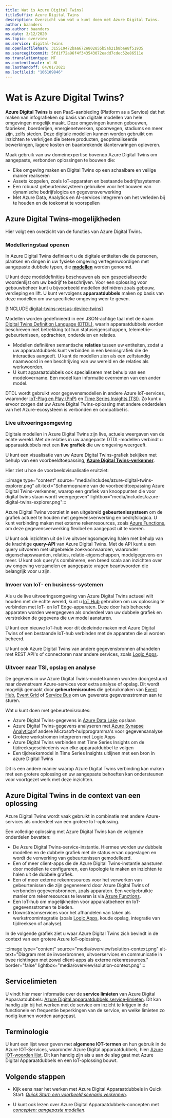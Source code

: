 ```yaml
---
title: Wat is Azure Digital Twins?
titleSuffix: Azure Digital Twins
description: Overzicht van wat u kunt doen met Azure Digital Twins.
author: baanders
ms.author: baanders
ms.date: 3/12/2020
ms.topic: overview
ms.service: digital-twins
ms.openlocfilehash: 315519472baa672e802855b5ab21b8bae8f51935
ms.sourcegitcommit: 5fd1f72a96f4f343543072eadd7cdec52e86511e
ms.translationtype: MT
ms.contentlocale: nl-NL
ms.lasthandoff: 04/01/2021
ms.locfileid: "106109846"
---
```

# <a name="what-is-azure-digital-twins"></a>Wat is Azure Digital Twins?

**Azure Digital Twins** is een PaaS-aanbieding (Platform as a Service) dat het maken van infografieken op basis van digitale modellen van hele omgevingen mogelijk maakt. Deze omgevingen kunnen gebouwen, fabrieken, boerderijen, energienetwerken, spoorwegen, stadiums en meer zijn, zelfs steden. Deze digitale modellen kunnen worden gebruikt om inzichten te verkrijgen die betere producten, geoptimaliseerde bewerkingen, lagere kosten en baanbrekende klantervaringen opleveren.

Maak gebruik van uw domeinexpertise bovenop Azure Digital Twins om aangepaste, verbonden oplossingen te bouwen die:
* Elke omgeving maken en Digital Twins op een schaalbare en veilige manier realiseren
* Assets koppelen, zoals IoT-apparaten en bestaande bedrijfssystemen
* Een robuust gebeurtenissysteem gebruiken voor het bouwen van dynamische bedrijfslogica en gegevensverwerking
* Met Azure Data, Analytics en AI-services integreren om het verleden bij te houden en de toekomst te voorspellen

## <a name="azure-digital-twins-capabilities"></a>Azure Digital Twins-mogelijkheden

Hier volgt een overzicht van de functies van Azure Digital Twins.

### <a name="open-modeling-language"></a>Modelleringstaal openen

In Azure Digital Twins definieert u de digitale entiteiten die de personen, plaatsen en dingen in uw fysieke omgeving vertegenwoordigen met aangepaste dubbele typen, die [**modellen**](concepts-models.md) worden genoemd. 

U kunt deze modeldefinities beschouwen als een gespecialiseerde woordenlijst om uw bedrijf te beschrijven. Voor een oplossing voor gebouwbeheer kunt u bijvoorbeeld modellen definiëren zoals gebouw, verdieping en lift. U kunt vervolgens **apparaatdubbels** maken op basis van deze modellen om uw specifieke omgeving weer te geven.

[!INCLUDE [digital-twins-versus-device-twins](../../includes/digital-twins-versus-device-twins.md)]

Modellen worden gedefinieerd in een JSON-achtige taal met de naam [Digital Twins Definition Language (DTDL)](https://github.com/Azure/opendigitaltwins-dtdl/blob/master/DTDL/v2/dtdlv2.md), waarin apparaatdubbels worden beschreven met betrekking tot hun statuseigenschappen, telemetrie-gebeurtenissen, opdrachten, onderdelen en relaties.
* Modellen definiëren semantische **relaties** tussen uw entiteiten, zodat u uw apparaatdubbels kunt verbinden in een kennisgrafiek die de interacties aangeeft. U kunt de modellen zien als een zelfstandig naamwoord in een beschrijving van uw wereld en de relaties als werkwoorden.
* U kunt apparaatdubbels ook specialiseren met behulp van een modelovername. Een model kan informatie overnemen van een ander model.

DTDL wordt gebruikt voor gegevensmodellen in andere Azure IoT-services, waaronder [IoT-Plug en Play (PnP)](../iot-pnp/overview-iot-plug-and-play.md) en [Time Series Insights (TSI)](../time-series-insights/overview-what-is-tsi.md). Zo kunt u ervoor zorgen dat uw Azure Digital Twins-oplossing met andere onderdelen van het Azure-ecosysteem is verbonden en compatibel is.

### <a name="live-execution-environment"></a>Live uitvoeringsomgeving

Digitale modellen in Azure Digital Twins zijn live, actuele weergaven van de echte wereld. Met de relaties in uw aangepaste DTDL-modellen verbindt u apparaatdubbels met een **live grafiek** die uw omgeving weergeeft.

U kunt een visualisatie van uw Azure Digital Twins-grafiek bekijken met behulp van een voorbeeldtoepassing, [**Azure Digital Twins-verkenner**](/samples/azure-samples/digital-twins-explorer/digital-twins-explorer/).

Hier ziet u hoe de voorbeeldvisualisatie eruitziet:

:::image type="content" source="media/includes/azure-digital-twins-explorer.png" alt-text="Schermopname van de voorbeeldtoepassing Azure Digital Twins-verkenner, waarop een grafiek van knooppunten die voor digital twins staan wordt weergegeven" lightbox="media/includes/azure-digital-twins-explorer.png":::

Azure Digital Twins voorziet in een uitgebreid **gebeurtenissysteem** om de grafiek actueel te houden met gegevensverwerking en bedrijfslogica. U kunt verbinding maken met externe rekenresources, zoals [Azure Functions](../azure-functions/functions-overview.md), om deze gegevensverwerking flexibel en aangepast uit te voeren.

U kunt ook inzichten uit de live uitvoeringsomgeving halen met behulp van de krachtige **query-API** van Azure Digital Twins. Met de API kunt u een query uitvoeren met uitgebreide zoekvoorwaarden, waaronder eigenschapswaarden, relaties, relatie-eigenschappen, modelgegevens en meer. U kunt ook query's combineren, een breed scala aan inzichten over uw omgeving verzamelen en aangepaste vragen beantwoorden die belangrijk voor u zijn.

### <a name="input-from-iot-and-business-systems"></a>Invoer van IoT- en business-systemen

Als u de live uitvoeringsomgeving van Azure Digital Twins actueel wilt houden met de echte wereld, kunt u [IoT Hub](../iot-hub/about-iot-hub.md) gebruiken om uw oplossing te verbinden met IoT- en IoT Edge-apparaten. Deze door hub beheerde apparaten worden weergegeven als onderdeel van uw dubbele grafiek en verstrekken de gegevens die uw model aansturen.

U kunt een nieuwe IoT-hub voor dit doeleinde maken met Azure Digital Twins of een bestaande IoT-hub verbinden met de apparaten die al worden beheerd.

U kunt ook Azure Digital Twins van andere gegevensbronnen afhandelen met REST API's of connectoren naar andere services, zoals [Logic Apps](../logic-apps/logic-apps-overview.md).

### <a name="output-to-tsi-storage-and-analytics"></a>Uitvoer naar TSI, opslag en analyse

De gegevens in uw Azure Digital Twins-model kunnen worden doorgestuurd naar downstream Azure-services voor extra analyse of opslag. Dit wordt mogelijk gemaakt door **gebeurtenisroutes** die gebruikmaken van [Event Hub](../event-hubs/event-hubs-about.md), [Event Grid](../event-grid/overview.md) of [Service Bus](../service-bus-messaging/service-bus-messaging-overview.md) om uw gewenste gegevensstromen aan te sturen.

Wat u kunt doen met gebeurtenisroutes:
* Azure Digital Twins-gegevens in [Azure Data Lake](../storage/blobs/data-lake-storage-introduction.md) opslaan
* Azure Digital Twins-gegevens analyseren met [Azure Synapse Analytics](../synapse-analytics/sql-data-warehouse/sql-data-warehouse-overview-what-is.md)of andere Microsoft-hulpprogramma's voor gegevensanalyse
* Grotere werkstromen integreren met Logic Apps
* Azure Digital Twins verbinden met Time Series Insights om de tijdreeksgeschiedenis van elke apparaatdubbel te volgen
* Een tijdreeksmodel in Time Series Insights uitlijnen met een bron in azure Digital Twins

Dit is een andere manier waarop Azure Digital Twins verbinding kan maken met een grotere oplossing en uw aangepaste behoeften kan ondersteunen voor voortgezet werk met deze inzichten.

## <a name="azure-digital-twins-in-a-solution-context"></a>Azure Digital Twins in de context van een oplossing

Azure Digital Twins wordt vaak gebruikt in combinatie met andere Azure-services als onderdeel van een grotere IoT-oplossing. 

Een volledige oplossing met Azure Digital Twins kan de volgende onderdelen bevatten:
* De Azure Digital Twins-service-instantie. Hiermee worden uw dubbele modellen en de dubbele grafiek met de status ervan opgeslagen en wordt de verwerking van gebeurtenissen gemodelleerd.
* Een of meer client-apps die de Azure Digital Twins-instantie aansturen door modellen te configureren, een topologie te maken en inzichten te halen uit de dubbele grafiek.
* Een of meer externe rekenresources voor het verwerken van gebeurtenissen die zijn gegenereerd door Azure Digital Twins of verbonden gegevensbronnen, zoals apparaten. Een veelgebruikte manier om rekenresources te leveren is via [Azure Functions](../azure-functions/functions-overview.md).
* Een IoT-hub om mogelijkheden voor apparaatbeheer en IoT-gegevensstromen te bieden.
* Downstreamservices voor het afhandelen van taken als werkstroomintegratie (zoals [Logic Apps](../logic-apps/logic-apps-overview.md), koude opslag, integratie van tijdreeksen of analyse).

In de volgende grafiek ziet u waar Azure Digital Twins zich bevindt in de context van een grotere Azure IoT-oplossing.

:::image type="content" source="media/overview/solution-context.png" alt-text="Diagram met de invoerbronnen, uitvoerservices en communicatie in twee richtingen met zowel client-apps als externe rekenresources." border="false" lightbox="media/overview/solution-context.png":::

## <a name="service-limits"></a>Servicelimieten

U vindt hier meer informatie over de **service limieten** van Azure Digital Apparaatdubbels: [Azure Digital apparaatdubbels service-limieten](reference-service-limits.md). Dit kan handig zijn bij het werken met de service om inzicht te krijgen in de functionele en frequentie beperkingen van de service, en welke limieten zo nodig kunnen worden aangepast.

## <a name="terminology"></a>Terminologie

U kunt een lijst weer geven met **algemene IOT-termen** en hun gebruik in de Azure IOT-Services, waaronder Azure Digital apparaatdubbels, hier: [Azure IOT-woorden lijst](../iot-fundamentals/iot-glossary.md?toc=/azure/digital-twins/toc.json&bc=/azure/digital-twins/breadcrumb/toc.json). Dit kan handig zijn als u aan de slag gaat met Azure Digital Apparaatdubbels en een IoT-oplossing bouwt.

## <a name="next-steps"></a>Volgende stappen

* Kijk eens naar het werken met Azure Digital Apparaatdubbels in Quick Start: [*Quick Start: een voorbeeld scenario verkennen*](quickstart-adt-explorer.md).

* U kunt ook lezen over Azure Digital Apparaatdubbels-concepten met [*concepten: aangepaste modellen*](concepts-models.md).